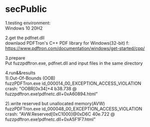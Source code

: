 # secPublic
1.testing environment:    
  Windows 10 20H2
  
2.get the pdfnet.dll  
downlaod PDFTron's C++ PDF library  for Windows(32-bit) f:  
https://www.pdftron.com/documentation/windows/get-started/cpp/    

3.prepare  
Put fuzzpdftron.exe, pdfnet.dll and input files in the same directory

4.run&&results  
1).Out-Of-Bounds (OOB)  
  fuzzPDFTron.exe id_000014_00_EXCEPTION_ACCESS_VIOLATION   
  crash: "OOBR[0x34]+4 b38.738 @ fuzzpdftron.exe!pdfnetc.dll+0xA60894.html"   
	
2).write reserved but unallocated memory(AVW)  
  fuzzPDFTron.exe id_000048_00_EXCEPTION_ACCESS_VIOLATION  
  crash: "AVW.Reserved[0xC1000]@0xD6C 40e.722 @ fuzzpdftron.exe!pdfnetc.dll+0xA5F1F7.html"
